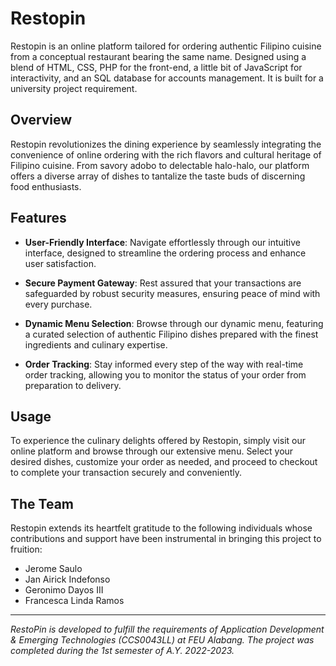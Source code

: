 # Restopin

Restopin is an online platform tailored for ordering authentic Filipino cuisine from a conceptual restaurant bearing the same name. Designed using a blend of HTML, CSS, PHP for the front-end, a little bit of JavaScript for interactivity, and an SQL database for accounts management. It is built for a university project requirement.

## Overview

Restopin revolutionizes the dining experience by seamlessly integrating the convenience of online ordering with the rich flavors and cultural heritage of Filipino cuisine. From savory adobo to delectable halo-halo, our platform offers a diverse array of dishes to tantalize the taste buds of discerning food enthusiasts.

## Features

- **User-Friendly Interface**: Navigate effortlessly through our intuitive interface, designed to streamline the ordering process and enhance user satisfaction.
  
- **Secure Payment Gateway**: Rest assured that your transactions are safeguarded by robust security measures, ensuring peace of mind with every purchase.
  
- **Dynamic Menu Selection**: Browse through our dynamic menu, featuring a curated selection of authentic Filipino dishes prepared with the finest ingredients and culinary expertise.
  
- **Order Tracking**: Stay informed every step of the way with real-time order tracking, allowing you to monitor the status of your order from preparation to delivery.

## Usage

To experience the culinary delights offered by Restopin, simply visit our online platform and browse through our extensive menu. Select your desired dishes, customize your order as needed, and proceed to checkout to complete your transaction securely and conveniently.


## The Team

Restopin extends its heartfelt gratitude to the following individuals whose contributions and support have been instrumental in bringing this project to fruition:

- Jerome Saulo
- Jan Airick Indefonso
- Geronimo Dayos III
- Francesca Linda Ramos

---

*RestoPin is developed to fulfill the requirements of Application Development & Emerging Technologies (CCS0043LL) at FEU Alabang. The project was completed during the 1st semester of A.Y. 2022-2023.*
